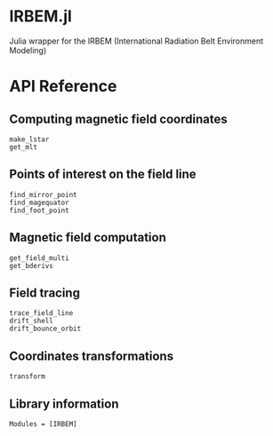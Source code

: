 # IRBEM.jl

Julia wrapper for the IRBEM (International Radiation Belt Environment Modeling)

# API Reference

## Computing magnetic field coordinates

```@docs
make_lstar
get_mlt
```


## Points of interest on the field line

```@docs
find_mirror_point
find_magequator
find_foot_point
```


## Magnetic field computation

```@docs
get_field_multi
get_bderivs
```


## Field tracing

```@docs
trace_field_line
drift_shell
drift_bounce_orbit
```


## Coordinates transformations

```@docs
transform
```

## Library information

```@autodocs
Modules = [IRBEM]
```
